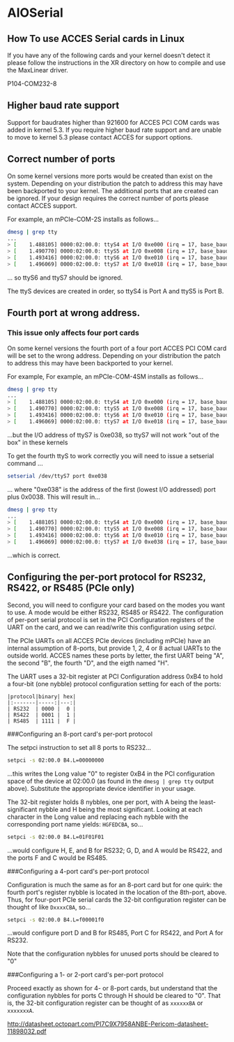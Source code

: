 ﻿# AIOSerial

## How To use ACCES Serial cards in Linux

If you have any of the following cards and your kernel doesn't detect it please follow the instructions in the XR directory on how to compile and use the MaxLinear driver.

   P104-COM232-8

## Higher baud rate support

Support for baudrates higher than 921600 for ACCES PCI COM cards was added in kernel 5.3. If you require higher baud rate support and are unable to move to kernel 5.3 please contact ACCES for support options.

## Correct number of ports

On some kernel versions more ports would be created than exist on the system. Depending on your distribution the patch to address this may have been backported to your kernel. The additional ports that are created can be ignored. If your design requires the correct number of ports please contact ACCES support.

For example, an mPCIe-COM-2S installs as follows...
```bash
dmesg | grep tty
...
> [    1.488105] 0000:02:00.0: ttyS4 at I/O 0xe000 (irq = 17, base_baud = 921600) is a ST16650
> [    1.490770] 0000:02:00.0: ttyS5 at I/O 0xe008 (irq = 17, base_baud = 921600) is a ST16650
> [    1.493416] 0000:02:00.0: ttyS6 at I/O 0xe010 (irq = 17, base_baud = 921600) is a ST16650
> [    1.496069] 0000:02:00.0: ttyS7 at I/O 0xe018 (irq = 17, base_baud = 921600) is a ST16650
```
... so ttyS6 and ttyS7 should be ignored.

The ttyS devices are created in order, so ttyS4 is Port A and ttyS5 is Port B.

## Fourth port at wrong address.
### This issue only affects four port cards

On some kernel versions the fourth port of a four port ACCES PCI COM card will be set to the wrong address. Depending on your distribution the patch to address this may have been backported to your kernel.

For example, For example, an mPCIe-COM-4SM installs as follows...
```bash
dmesg | grep tty
...
> [    1.488105] 0000:02:00.0: ttyS4 at I/O 0xe000 (irq = 17, base_baud = 921600) is a ST16650
> [    1.490770] 0000:02:00.0: ttyS5 at I/O 0xe008 (irq = 17, base_baud = 921600) is a ST16650
> [    1.493416] 0000:02:00.0: ttyS6 at I/O 0xe010 (irq = 17, base_baud = 921600) is a ST16650
> [    1.496069] 0000:02:00.0: ttyS7 at I/O 0xe018 (irq = 17, base_baud = 921600) is a ST16650
```
...but the I/O address of ttyS7 is 0xe038, so ttyS7 will not work "out of the box" in these kernels

To get the fourth ttyS to work correctly you will need to issue a setserial command ...
```bash
setserial /dev/ttyS7 port 0xe038
```
... where "0xe038" is the address of the first (lowest I/O addressed) port plus 0x0038.  This will result in...
```bash
dmesg | grep tty
...
> [    1.488105] 0000:02:00.0: ttyS4 at I/O 0xe000 (irq = 17, base_baud = 921600) is a ST16650
> [    1.490770] 0000:02:00.0: ttyS5 at I/O 0xe008 (irq = 17, base_baud = 921600) is a ST16650
> [    1.493416] 0000:02:00.0: ttyS6 at I/O 0xe010 (irq = 17, base_baud = 921600) is a ST16650
> [    1.496069] 0000:02:00.0: ttyS7 at I/O 0xe038 (irq = 17, base_baud = 921600) is a ST16650
```
...which is correct.

## Configuring the per-port protocol for RS232, RS422, or RS485 (PCIe only)

Second, you will need to configure your card based on the modes you want to use. A mode would be either RS232, RS485 or RS422.
The configuration of per-port serial protocol is set in the PCI Configuration registers of the UART on the card, and we can read/write this configuration using _setpci_.  

The PCIe UARTs on all ACCES PCIe devices (including mPCIe) have an internal assumption of 8-ports, but provide 1, 2, 4 or 8 actual UARTs to the outside world.  ACCES names these ports by letter, the first UART being "A", the second "B", the fourth "D", and the eigth named "H".

The UART uses a 32-bit register at PCI Configuration address 0xB4 to hold a four-bit (one nybble) protocol configuration setting for each of the ports:
```
|protocol|binary| hex|
|:-------|-----:|---:|
| RS232  | 0000 |  0 |
| RS422  | 0001 |  1 |
| RS485  | 1111 |  F |
```
###Configuring an 8-port card's per-port protocol

The setpci instruction to set all 8 ports to RS232...
```bash
setpci -s 02:00.0 B4.L=00000000
```
...this writes the Long value "0" to register 0xB4 in the PCI configuration space of the device at 02:00.0 (as found in the `dmesg | grep tty` output above).  Substitute the appropriate device identifier in your usage.

The 32-bit register holds 8 nybbles, one per port, with A being the least-significant nybble and H being the most significant.  Looking at each character in the Long value and replacing each nybble with the corresponding port name yields: `HGFEDCBA`, so...
```bash
setpci -s 02:00.0 B4.L=01F01F01
```
...would configure H, E, and B for RS232; G, D, and A would be RS422, and the ports F and C would be RS485.

###Configuring a 4-port card's per-port protocol

Configuration is much the same as for an 8-port card but for one quirk: the fourth port's register nybble is located in the location of the 8th-port, above.  Thus, for four-port PCIe serial cards the 32-bit configuration register can be thought of like `DxxxxCBA`, so...
```bash
setpci -s 02:00.0 B4.L=f00001f0
```
...would configure port D and B for RS485, Port C for RS422, and Port A for RS232.

Note that the configuration nybbles for unused ports should be cleared to "0"

###Configuring a 1- or 2-port card's per-port protocol

Proceed exactly as shown for 4- or 8-port cards, but understand that the configuration nybbles for ports C through H should be cleared to "0".  That is, the 32-bit configuration register can be thought of as `xxxxxxBA` or `xxxxxxxA`.

http://datasheet.octopart.com/PI7C9X7958ANBE-Pericom-datasheet-11898032.pdf
